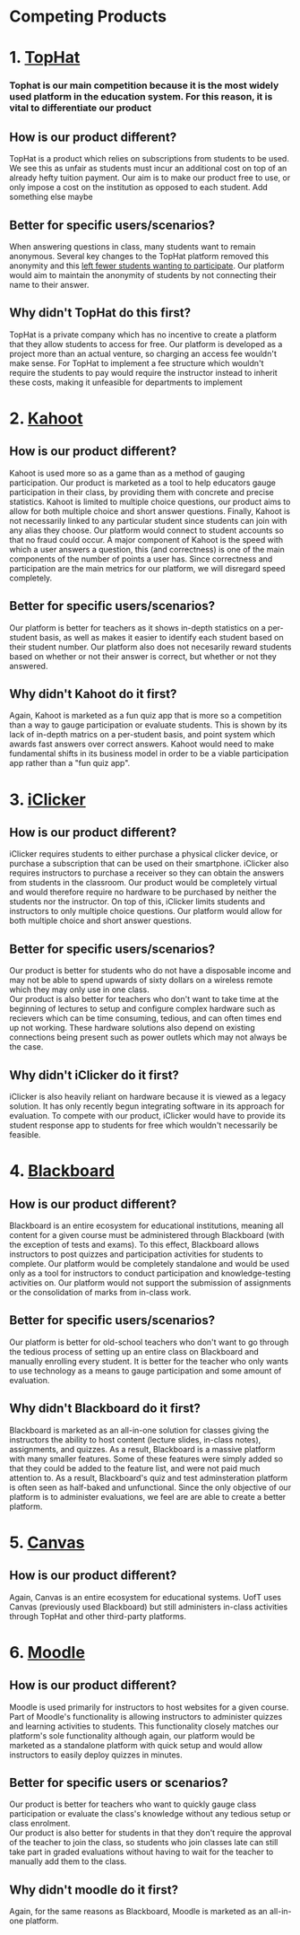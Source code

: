 # **Competing Products**

# 1. [TopHat](https://tophat.com/)

### Tophat is our main competition because it is the most widely used platform in the education system. For this reason, it is vital to differentiate our product
## How is our product different?
TopHat is a product which relies on subscriptions from students to be used. We see this as unfair as students must incur an additional cost on top of an already hefty tuition payment. Our aim is to make our product free to use, or only impose a cost on the institution as opposed to each student. Add something else maybe

## Better for specific users/scenarios?
When answering questions in class, many students want to remain anonymous. Several key changes to the TopHat platform removed this anonymity and this [left fewer students wanting to participate](https://maxliboiron.files.wordpress.com/2014/12/barriers-to-using-top-hat.pdf). Our platform would aim to maintain the anonymity of students by not connecting their name to their answer.

## Why didn't TopHat do this first?
TopHat is a private company which has no incentive to create a platform that they allow students to access for free. Our platform is developed as a project more than an actual venture, so charging an access fee wouldn't make sense. For TopHat to implement a fee structure which wouldn't require the students to pay would require the instructor instead to inherit these costs, making it unfeasible for departments to implement

# 2. [Kahoot](https://kahoot.com/)
## How is our product different?
Kahoot is used more so as a game than as a method of gauging participation. Our product is marketed as a tool to help educators gauge participation in their class, by providing them with concrete and precise statistics. Kahoot is limited to multiple choice questions, our product aims to allow for both multiple choice and short answer questions. Finally, Kahoot is not necessarily linked to any particular student since students can join with any alias they choose. Our platform would connect to student accounts so that no fraud could occur. A major component of Kahoot is the speed with which a user answers a question, this (and correctness) is one of the main components of the number of points a user has. Since correctness and participation are the main metrics for our platform, we will disregard speed completely.

## Better for specific users/scenarios?
Our platform is better for teachers as it shows in-depth statistics on a per-student basis, as well as makes it easier to identify each student based on their student number. Our platform also does not necesarily reward students based on whether or not their answer is correct, but whether or not they answered.

## Why didn't Kahoot do it first?
Again, Kahoot is marketed as a fun quiz app that is more so a competition than a way to gauge participation or evaluate students. This is shown by its lack of in-depth matrics on a per-student basis, and point system which awards fast answers over correct answers. Kahoot would need to make fundamental shifts in its business model in order to be a viable participation app rather than a "fun quiz app".

# 3. [iClicker](https://www.iclicker.com/)
## How is our product different?
iClicker requires students to either purchase a physical clicker device, or purchase a subscription that can be used on their smartphone. iClicker also requires instructors to purchase a receiver so they can obtain the answers from students in the classroom. Our product would be completely virtual and would therefore require no hardware to be purchased by neither the students nor the instructor. On top of this, iClicker limits students and instructors to only multiple choice questions. Our platform would allow for both multiple choice and short answer questions.

## Better for specific users/scenarios?
Our product is better for students who do not have a disposable income and may not be able to spend upwards of sixty dollars on a wireless remote which they may only use in one class.  
Our product is also better for teachers who don't want to take time at the beginning of lectures to setup and configure complex hardware such as recievers which can be time consuming, tedious, and can often times end up not working. These hardware solutions also depend on existing connections being present such as power outlets which may not always be the case.

## Why didn't iClicker do it first?
iClicker is also heavily reliant on hardware because it is viewed as a legacy solution. It has only recently begun integrating software in its approach for evaluation. To compete with our product, iClicker would have to provide its student response app to students for free which wouldn't necessarily be feasible.

# 4. [Blackboard](https://www.blackboard.com/)
## How is our product different?
Blackboard is an entire ecosystem for educational institutions, meaning all content for a given course must be administered through Blackboard (with the exception of tests and exams). To this effect, Blackboard allows instructors to post quizzes and participation activities for students to complete. Our platform would be completely standalone and would be used only as a tool for instructors to conduct participation and knowledge-testing activities on. Our platform would not support the submission of assignments or the consolidation of marks from in-class work.

## Better for specific users/scenarios?
Our platform is better for old-school teachers who don't want to go through the tedious process of setting up an entire class on Blackboard and manually enrolling every student. It is better for the teacher who only wants to use technology as a means to gauge participation and some amount of evaluation. 

## Why didn't Blackboard do it first?
Blackboard is marketed as an all-in-one solution for classes giving the instructors the ability to host content (lecture slides, in-class notes), assignments, and quizzes. As a result, Blackboard is a massive platform with many smaller features. Some of these features were simply added so that they could be added to the feature list, and were not paid much attention to. As a result, Blackboard's quiz and test adminsteration platform is often seen as half-baked and unfunctional. Since the only objective of our platform is to administer evaluations, we feel are are able to create a better platform.

# 5. [Canvas](https://canvas.instructure.com/)
## How is our product different?
Again, Canvas is an entire ecosystem for educational systems. UofT uses Canvas (previously used Blackboard) but still administers in-class activities through TopHat and other third-party platforms. 

# 6. [Moodle](https://moodle.com/)
## How is our product different?
Moodle is used primarily for instructors to host websites for a given course. Part of Moodle's functionality is allowing instructors to administer quizzes and learning activities to students. This functionality closely matches our platform's sole functionality although again, our platform would be marketed as a standalone platform with quick setup and would allow instructors to easily deploy quizzes in minutes.

## Better for specific users or scenarios?
Our product is better for teachers who want to quickly gauge class participation or evaluate the class's knowledge without any tedious setup or class enrolment.    
Our product is also better for students in that they don't require the approval of the teacher to join the class, so students who join classes late can still take part in graded evaluations without having to wait for the teacher to manually add them to the class.

## Why didn't moodle do it first?
Again, for the same reasons as Blackboard, Moodle is marketed as an all-in-one platform.